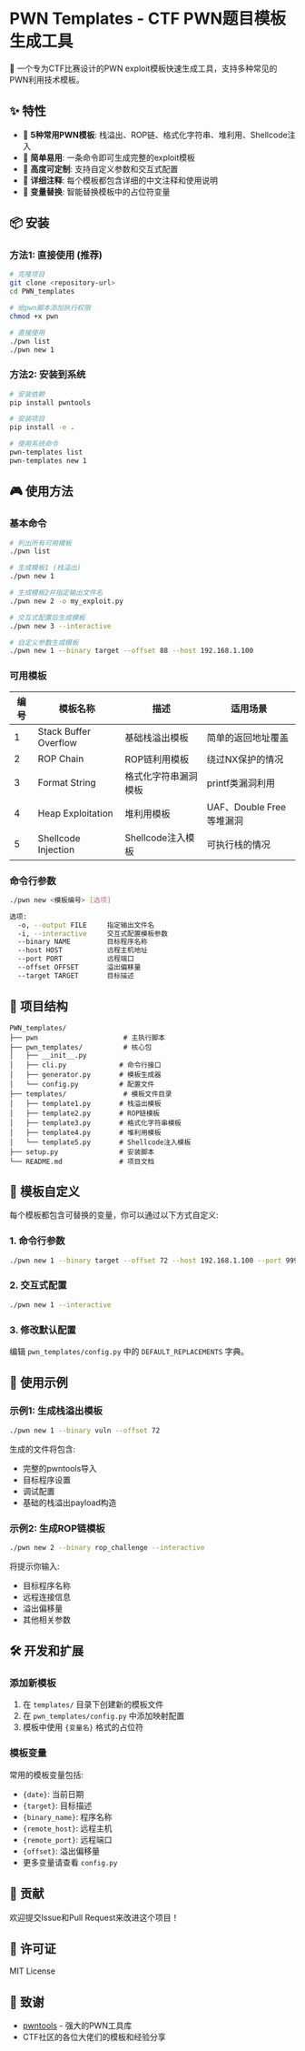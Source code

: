 # PWN Templates - CTF PWN题目模板生成工具

🚀 一个专为CTF比赛设计的PWN exploit模板快速生成工具，支持多种常见的PWN利用技术模板。

## ✨ 特性

- 🎯 **5种常用PWN模板**: 栈溢出、ROP链、格式化字符串、堆利用、Shellcode注入
- 🔧 **简单易用**: 一条命令即可生成完整的exploit模板
- 🎨 **高度可定制**: 支持自定义参数和交互式配置
- 📝 **详细注释**: 每个模板都包含详细的中文注释和使用说明
- 🔄 **变量替换**: 智能替换模板中的占位符变量

## 📦 安装

### 方法1: 直接使用 (推荐)
```bash
# 克隆项目
git clone <repository-url>
cd PWN_templates

# 给pwn脚本添加执行权限
chmod +x pwn

# 直接使用
./pwn list
./pwn new 1
```

### 方法2: 安装到系统
```bash
# 安装依赖
pip install pwntools

# 安装项目
pip install -e .

# 使用系统命令
pwn-templates list
pwn-templates new 1
```

## 🎮 使用方法

### 基本命令

```bash
# 列出所有可用模板
./pwn list

# 生成模板1 (栈溢出)
./pwn new 1

# 生成模板2并指定输出文件名
./pwn new 2 -o my_exploit.py

# 交互式配置后生成模板
./pwn new 3 --interactive

# 自定义参数生成模板
./pwn new 1 --binary target --offset 88 --host 192.168.1.100
```

### 可用模板

| 编号 | 模板名称 | 描述 | 适用场景 |
|------|----------|------|----------|
| 1 | Stack Buffer Overflow | 基础栈溢出模板 | 简单的返回地址覆盖 |
| 2 | ROP Chain | ROP链利用模板 | 绕过NX保护的情况 |
| 3 | Format String | 格式化字符串漏洞模板 | printf类漏洞利用 |
| 4 | Heap Exploitation | 堆利用模板 | UAF、Double Free等堆漏洞 |
| 5 | Shellcode Injection | Shellcode注入模板 | 可执行栈的情况 |

### 命令行参数

```bash
./pwn new <模板编号> [选项]

选项:
  -o, --output FILE     指定输出文件名
  -i, --interactive     交互式配置模板参数
  --binary NAME         目标程序名称
  --host HOST           远程主机地址
  --port PORT           远程端口
  --offset OFFSET       溢出偏移量
  --target TARGET       目标描述
```

## 📁 项目结构

```
PWN_templates/
├── pwn                     # 主执行脚本
├── pwn_templates/          # 核心包
│   ├── __init__.py
│   ├── cli.py             # 命令行接口
│   ├── generator.py       # 模板生成器
│   └── config.py          # 配置文件
├── templates/              # 模板文件目录
│   ├── template1.py       # 栈溢出模板
│   ├── template2.py       # ROP链模板
│   ├── template3.py       # 格式化字符串模板
│   ├── template4.py       # 堆利用模板
│   └── template5.py       # Shellcode注入模板
├── setup.py               # 安装脚本
└── README.md              # 项目文档
```

## 🔧 模板自定义

每个模板都包含可替换的变量，你可以通过以下方式自定义:

### 1. 命令行参数
```bash
./pwn new 1 --binary target --offset 72 --host 192.168.1.100 --port 9999
```

### 2. 交互式配置
```bash
./pwn new 1 --interactive
```

### 3. 修改默认配置
编辑 `pwn_templates/config.py` 中的 `DEFAULT_REPLACEMENTS` 字典。

## 📝 使用示例

### 示例1: 生成栈溢出模板
```bash
./pwn new 1 --binary vuln --offset 72
```

生成的文件将包含:
- 完整的pwntools导入
- 目标程序设置
- 调试配置
- 基础的栈溢出payload构造

### 示例2: 生成ROP链模板
```bash
./pwn new 2 --binary rop_challenge --interactive
```

将提示你输入:
- 目标程序名称
- 远程连接信息
- 溢出偏移量
- 其他相关参数

## 🛠️ 开发和扩展

### 添加新模板

1. 在 `templates/` 目录下创建新的模板文件
2. 在 `pwn_templates/config.py` 中添加映射配置
3. 模板中使用 `{变量名}` 格式的占位符

### 模板变量

常用的模板变量包括:
- `{date}`: 当前日期
- `{target}`: 目标描述
- `{binary_name}`: 程序名称
- `{remote_host}`: 远程主机
- `{remote_port}`: 远程端口
- `{offset}`: 溢出偏移量
- 更多变量请查看 `config.py`

## 🤝 贡献

欢迎提交Issue和Pull Request来改进这个项目！

## 📄 许可证

MIT License

## 🙏 致谢

- [pwntools](https://github.com/Gallopsled/pwntools) - 强大的PWN工具库
- CTF社区的各位大佬们的模板和经验分享
